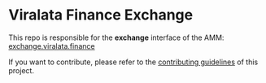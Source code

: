 # Viralata Finance Exchange

This repo is responsible for the **exchange** interface of the AMM: [exchange.viralata.finance](https://exchange.viralata.finance/)

If you want to contribute, please refer to the [contributing guidelines](./CONTRIBUTING.md) of this project.
